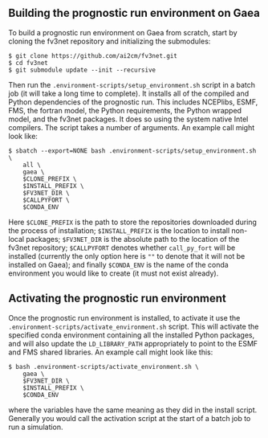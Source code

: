 ## Building the prognostic run environment on Gaea

To build a prognostic run environment on Gaea from scratch, start by cloning the fv3net repository and initializing the submodules:
```
$ git clone https://github.com/ai2cm/fv3net.git
$ cd fv3net
$ git submodule update --init --recursive
```
Then run the `.environment-scripts/setup_environment.sh` script in a batch job (it will take a long time to complete).  It installs all of the compiled and Python dependencies of the prognostic run.  This includes NCEPlibs, ESMF, FMS, the fortran model, the Python requirements, the Python wrapped model, and the fv3net packages.  It does so using the system native Intel compilers.  The script takes a number of arguments.  An example call might look like:
```
$ sbatch --export=NONE bash .environment-scripts/setup_environment.sh \
    all \
    gaea \
    $CLONE_PREFIX \
    $INSTALL_PREFIX \
    $FV3NET_DIR \
    $CALLPYFORT \
    $CONDA_ENV
```
Here `$CLONE_PREFIX` is the path to store the repositories downloaded during the process of installation; `$INSTALL_PREFIX` is the location to install non-local packages; `$FV3NET_DIR` is the absolute path to the location of the fv3net repository; `$CALLPYFORT` denotes whether `call_py_fort` will be installed (currently the only option here is `""` to denote that it will not be installed on Gaea); and finally `$CONDA_ENV` is the name of the conda environment you would like to create (it must not exist already).

## Activating the prognostic run environment

Once the prognostic run environment is installed, to activate it use the `.environment-scripts/activate_environment.sh` script.  This will activate the specified conda environment containing all the installed Python packages, and will also update the `LD_LIBRARY_PATH` appropriately to point to the ESMF and FMS shared libraries.  An example call might look like this:
```
$ bash .environment-scripts/activate_environment.sh \
    gaea \
    $FV3NET_DIR \
    $INSTALL_PREFIX \
    $CONDA_ENV
```
where the variables have the same meaning as they did in the install script.  Generally you would call the activation script at the start of a batch job to run a simulation.
